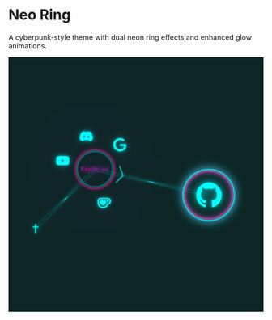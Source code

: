 # Neo Ring

A cyberpunk-style theme with dual neon ring effects and enhanced glow animations.

![Neo Ring Theme](preview.jpg)
